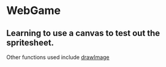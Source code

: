 # WebGame

## Learning to use a canvas to test out the spritesheet.
Other functions used include [drawImage](https://developer.mozilla.org/en-US/docs/Web/API/CanvasRenderingContext2D/drawImage)
